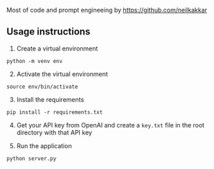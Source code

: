 Most of code and prompt engineeing by https://github.com/neilkakkar

## Usage instructions

1. Create a virtual environment
```
python -m venv env
```

2. Activate the virtual environment
```
source env/bin/activate
```

3. Install the requirements
```
pip install -r requirements.txt
```

4. Get your API key from OpenAI and create a `key.txt` file in the root directory with that API key

5. Run the application
```
python server.py
```
